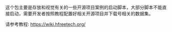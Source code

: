 这个包主要是存放和视觉有关的一些开源项目案例的启动脚本，大部分脚本不能直接启动，需要开发者按照教程配置好相关开源项目并下载号相关的数据集。

请参考教程: https://wiki.hfreetech.org/ 
